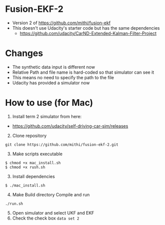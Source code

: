 # Fusion-EKF-2 

- Version 2 of https://github.com/mithi/fusion-ekf
- This doesn't use Udacity's starter code but has the same dependencies
  - https://github.com/udacity/CarND-Extended-Kalman-Filter-Project

# Changes
- The synthetic data input is different now 
- Relative Path and file name is hard-coded so that simulator can see it
- This means no need to specify the path to the file
- Udacity has provided a simulator now

# How to use (for Mac)

1. Install term 2 simulator from here:
  - https://github.com/udacity/self-driving-car-sim/releases
2. Clone repository
```
git clone https://github.com/mithi/fusion-ekf-2.git
```
3. Make scripts executable
```
$ chmod +x mac_install.sh
$ chmod +x rush.sh
```
3. Install dependencies 
```
$ ./mac_install.sh
```
4. Make Build directory Compile and run
```
./run.sh
```

5. Open simulator and select UKF and EKF
6. Check the check box `data set 2` 



